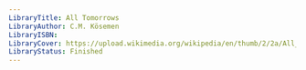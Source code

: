 ```yaml
---
LibraryTitle: All Tomorrows
LibraryAuthor: C.M. Kösemen
LibraryISBN: 
LibraryCover: https://upload.wikimedia.org/wikipedia/en/thumb/2/2a/All_tomorrows_cover.jpg/220px-All_tomorrows_cover.jpg
LibraryStatus: Finished
---
```

